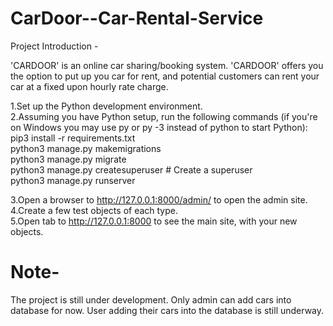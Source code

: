 # CarDoor--Car-Rental-Service

Project Introduction - 

'CARDOOR' is an online car sharing/booking system. 
'CARDOOR' offers you the option to put up you car for rent, and potential customers can rent your car at a fixed upon hourly rate charge. 

1.Set up the Python development environment.<br>
2.Assuming you have Python setup, run the following commands (if you're on Windows you may use py or py -3 instead of python to start Python):<br>
pip3 install -r requirements.txt<br>
    python3 manage.py makemigrations<br>
    python3 manage.py migrate<br>
    python3 manage.py createsuperuser # Create a superuser <br>
    python3 manage.py runserver<br>

3.Open a browser to http://127.0.0.1:8000/admin/ to open the admin site.<br>
4.Create a few test objects of each type.<br>
5.Open tab to http://127.0.0.1:8000 to see the main site, with your new objects.<br>
<h1>Note-</h1>
The project is still under development. Only admin can add cars into database for now. User adding their cars into the database is still underway.
